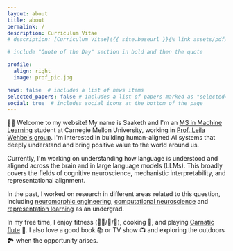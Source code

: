 ```yaml
---
layout: about
title: about
permalink: /
description: Curriculum Vitae
# description: [Curriculum Vitae]({{ site.baseurl }}{% link assets/pdf/Medepalli_Saaketh_CV.pdf %}) -> how to link to other pages/assets regularly 

# include "Quote of the Day" section in bold and then the quote

profile:
  align: right
  image: prof_pic.jpg

news: false  # includes a list of news items
selected_papers: false # includes a list of papers marked as "selected={true}"
social: true  # includes social icons at the bottom of the page
---
```


👋🏽 Welcome to my website! My name is Saaketh and I'm an [MS in Machine Learning](https://www.ml.cmu.edu/academics/machine-learning-masters-curriculum.html) student at Carnegie Mellon University, working in [Prof. Leila Wehbe's group](http://www.cs.cmu.edu/~lwehbe/index.html). I'm interested in building human-aligned AI systems that deeply understand and bring positive value to the world around us.

<!-- I’m a researcher, engineer, blogger who works in AI alignment (with neuroscience, human values, and more) in the attempt to understand a meaningful way to live with this new age of technology. I write about machine learning, cognitive neuroscience, philosophy, productivity, and some other topics that spur inspiration.  -->

Currently, I'm working on understanding how language is understood and aligned across the brain and in large language models (LLMs). This broadly covers the fields of cognitive neuroscience, mechanistic interpretability, and representational alignment.

In the past, I worked on research in different areas related to this question, including [neuromorphic engineering](https://onlinelibrary.wiley.com/doi/full/10.1002/aisy.202200179), [computational neuroscience](https://www.reddit.com/r/neuromatch/comments/xo3nk4/saaketh_medepalli_vip_inhibitory_neurons_in_the/) and [representation learning](https://arxiv.org/pdf/2310.00451.pdf) as an undergrad.

In my free time, I enjoy fitness (🏋🏾/🎾/🏏), cooking 🥘, and playing [Carnatic flute](https://en.wikipedia.org/wiki/Venu) 🪈. I also love a good book 📚 or TV show 📺 and exploring the outdoors 🏞️ when the opportunity arises.

